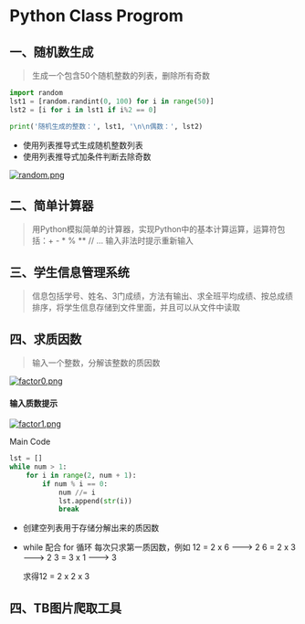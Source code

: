 # Python Class Progrom

## 一、随机数生成
> 生成一个包含50个随机整数的列表，删除所有奇数

```python
import random 
lst1 = [random.randint(0, 100) for i in range(50)]
lst2 = [i for i in lst1 if i%2 == 0]

print('随机生成的整数：', lst1, '\n\n偶数：', lst2)
```

- 使用列表推导式生成随机整数列表
- 使用列表推导式加条件判断去除奇数


[![random.png](https://s3.ax1x.com/2020/11/28/Dy76OA.png)](https://imgchr.com/i/Dy76OA)


## 二、简单计算器
> 用Python模拟简单的计算器，实现Python中的基本计算运算，运算符包括：+ - * % ** // ... 输入非法时提示重新输入


## 三、学生信息管理系统
> 信息包括学号、姓名、3门成绩，方法有输出、求全班平均成绩、按总成绩排序，将学生信息存储到文件里面，并且可以从文件中读取

## 四、求质因数
>  输入一个整数，分解该整数的质因数


[![factor0.png](https://s3.ax1x.com/2020/11/28/Dy5YUU.png)](https://imgchr.com/i/Dy5YUU)


#### 输入质数提示
[![factor1.png](https://s3.ax1x.com/2020/11/28/DyHNcQ.png)](https://imgchr.com/i/DyHNcQ)


Main Code
```python
lst = []
while num > 1:
	for i in range(2, num + 1):
		if num % i == 0:
			num //= i
			lst.append(str(i))
			break
```
- 创建空列表用于存储分解出来的质因数
- while 配合 for 循环 每次只求第一质因数，例如
	12 = 2 x 6 --->  2
	6 = 2 x 3 --->  2
	3 = 3 x 1 --->  3
	
	求得12 = 2 x 2 x 3


	



## 四、TB图片爬取工具

